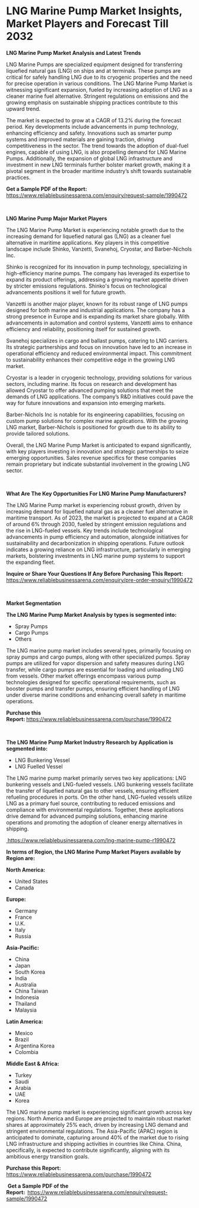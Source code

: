 <p><h1>LNG Marine Pump Market Insights, Market Players and Forecast Till 2032</h1></p><p><strong>LNG Marine Pump Market Analysis and Latest Trends</strong></p>
<p><p>LNG Marine Pumps are specialized equipment designed for transferring liquefied natural gas (LNG) on ships and at terminals. These pumps are critical for safely handling LNG due to its cryogenic properties and the need for precise operation in various conditions. The LNG Marine Pump Market is witnessing significant expansion, fueled by increasing adoption of LNG as a cleaner marine fuel alternative. Stringent regulations on emissions and the growing emphasis on sustainable shipping practices contribute to this upward trend.</p><p>The market is expected to grow at a CAGR of 13.2% during the forecast period. Key developments include advancements in pump technology, enhancing efficiency and safety. Innovations such as smarter pump systems and improved materials are gaining traction, driving competitiveness in the sector. The trend towards the adoption of dual-fuel engines, capable of using LNG, is also propelling demand for LNG Marine Pumps. Additionally, the expansion of global LNG infrastructure and investment in new LNG terminals further bolster market growth, making it a pivotal segment in the broader maritime industry’s shift towards sustainable practices.</p></p>
<p><strong>Get a Sample PDF of the Report:&nbsp;</strong> <a href="https://www.reliablebusinessarena.com/enquiry/request-sample/1990472?utm_campaign=2524&utm_medium=2&utm_source=Github&utm_content=ia&utm_term=12042025&utm_id=lng-marine-pump">https://www.reliablebusinessarena.com/enquiry/request-sample/1990472</a></p>
<p>&nbsp;</p>
<p><strong>LNG Marine Pump Major Market Players</strong></p>
<p><p>The LNG Marine Pump Market is experiencing notable growth due to the increasing demand for liquefied natural gas (LNG) as a cleaner fuel alternative in maritime applications. Key players in this competitive landscape include Shinko, Vanzetti, Svanehoj, Cryostar, and Barber-Nichols Inc.</p><p>Shinko is recognized for its innovation in pump technology, specializing in high-efficiency marine pumps. The company has leveraged its expertise to expand its product offerings, addressing a growing market appetite driven by stricter emissions regulations. Shinko's focus on technological advancements positions it well for future growth.</p><p>Vanzetti is another major player, known for its robust range of LNG pumps designed for both marine and industrial applications. The company has a strong presence in Europe and is expanding its market share globally. With advancements in automation and control systems, Vanzetti aims to enhance efficiency and reliability, positioning itself for sustained growth.</p><p>Svanehoj specializes in cargo and ballast pumps, catering to LNG carriers. Its strategic partnerships and focus on innovation have led to an increase in operational efficiency and reduced environmental impact. This commitment to sustainability enhances their competitive edge in the growing LNG market.</p><p>Cryostar is a leader in cryogenic technology, providing solutions for various sectors, including marine. Its focus on research and development has allowed Cryostar to offer advanced pumping solutions that meet the demands of LNG applications. The company’s R&D initiatives could pave the way for future innovations and expansion into emerging markets.</p><p>Barber-Nichols Inc is notable for its engineering capabilities, focusing on custom pump solutions for complex marine applications. With the growing LNG market, Barber-Nichols is positioned for growth due to its ability to provide tailored solutions.</p><p>Overall, the LNG Marine Pump Market is anticipated to expand significantly, with key players investing in innovation and strategic partnerships to seize emerging opportunities. Sales revenue specifics for these companies remain proprietary but indicate substantial involvement in the growing LNG sector.</p></p>
<p>&nbsp;</p>
<p><strong>What Are The Key Opportunities For LNG Marine Pump Manufacturers?</strong></p>
<p><p>The LNG Marine Pump market is experiencing robust growth, driven by increasing demand for liquefied natural gas as a cleaner fuel alternative in maritime transport. As of 2023, the market is projected to expand at a CAGR of around 6% through 2030, fueled by stringent emission regulations and the rise in LNG-fueled vessels. Key trends include technological advancements in pump efficiency and automation, alongside initiatives for sustainability and decarbonization in shipping operations. Future outlook indicates a growing reliance on LNG infrastructure, particularly in emerging markets, bolstering investments in LNG marine pump systems to support the expanding fleet.</p></p>
<p><strong>Inquire or Share Your Questions If Any Before Purchasing This Report:</strong> <a href="https://www.reliablebusinessarena.com/enquiry/pre-order-enquiry/1990472?utm_campaign=2524&utm_medium=2&utm_source=Github&utm_content=ia&utm_term=12042025&utm_id=lng-marine-pump">https://www.reliablebusinessarena.com/enquiry/pre-order-enquiry/1990472</a></p>
<p>&nbsp;</p>
<p><strong>Market Segmentation</strong></p>
<p><strong>The LNG Marine Pump Market Analysis by types is segmented into:</strong></p>
<p><ul><li>Spray Pumps</li><li>Cargo Pumps</li><li>Others</li></ul></p>
<p><p>The LNG marine pump market includes several types, primarily focusing on spray pumps and cargo pumps, along with other specialized pumps. Spray pumps are utilized for vapor dispersion and safety measures during LNG transfer, while cargo pumps are essential for loading and unloading LNG from vessels. Other market offerings encompass various pump technologies designed for specific operational requirements, such as booster pumps and transfer pumps, ensuring efficient handling of LNG under diverse marine conditions and enhancing overall safety in maritime operations.</p></p>
<p><strong>Purchase this Report:&nbsp;</strong><a href="https://www.reliablebusinessarena.com/purchase/1990472?utm_campaign=2524&utm_medium=2&utm_source=Github&utm_content=ia&utm_term=12042025&utm_id=lng-marine-pump">https://www.reliablebusinessarena.com/purchase/1990472</a></p>
<p>&nbsp;</p>
<p><strong>The LNG Marine Pump Market Industry Research by Application is segmented into:</strong></p>
<p><ul><li>LNG Bunkering Vessel</li><li>LNG Fuelled Vessel</li></ul></p>
<p><p>The LNG marine pump market primarily serves two key applications: LNG bunkering vessels and LNG-fueled vessels. LNG bunkering vessels facilitate the transfer of liquefied natural gas to other vessels, ensuring efficient refueling procedures in ports. On the other hand, LNG-fueled vessels utilize LNG as a primary fuel source, contributing to reduced emissions and compliance with environmental regulations. Together, these applications drive demand for advanced pumping solutions, enhancing marine operations and promoting the adoption of cleaner energy alternatives in shipping.</p></p>
<p><a href="https://www.reliablebusinessarena.com/lng-marine-pump-r1990472?utm_campaign=2524&utm_medium=2&utm_source=Github&utm_content=ia&utm_term=12042025&utm_id=lng-marine-pump">&nbsp;https://www.reliablebusinessarena.com/lng-marine-pump-r1990472</a></p>
<p><strong>In terms of Region, the LNG Marine Pump Market Players available by Region are:</strong></p>
<p>
    <p> <strong> North America: </strong>
        <ul>
            <li>United States</li>
            <li>Canada</li>
        </ul>
        </p> 
    <p> <strong> Europe: </strong>
        <ul>
            <li>Germany</li>
            <li>France</li>
            <li>U.K.</li>
            <li>Italy</li>
            <li>Russia</li>
        </ul>
        </p> 
    <p> <strong> Asia-Pacific: </strong>
        <ul>
            <li>China</li>
            <li>Japan</li>
            <li>South Korea</li>
            <li>India</li>
            <li>Australia</li>
            <li>China Taiwan</li>
            <li>Indonesia</li>
            <li>Thailand</li>
            <li>Malaysia</li>
        </ul>
        </p> 
    <p> <strong> Latin America: </strong>
        <ul>
            <li>Mexico</li>
            <li>Brazil</li>
            <li>Argentina Korea</li>
            <li>Colombia</li>
        </ul>
        </p> 
    <p> <strong> Middle East & Africa: </strong>
        <ul>
            <li>Turkey</li>
            <li>Saudi</li>
            <li>Arabia</li>
            <li>UAE</li>
            <li>Korea</li>
        </ul>
    </p>
    </p>
<p><p>The LNG marine pump market is experiencing significant growth across key regions. North America and Europe are projected to maintain robust market shares at approximately 25% each, driven by increasing LNG demand and stringent environmental regulations. The Asia-Pacific (APAC) region is anticipated to dominate, capturing around 40% of the market due to rising LNG infrastructure and shipping activities in countries like China. China, specifically, is expected to contribute significantly, aligning with its ambitious energy transition goals.</p></p>
<p><strong>Purchase this Report: </strong><a href="https://www.reliablebusinessarena.com/purchase/1990472?utm_campaign=2524&utm_medium=2&utm_source=Github&utm_content=ia&utm_term=12042025&utm_id=lng-marine-pump">https://www.reliablebusinessarena.com/purchase/1990472</a></p>
<p>&nbsp;<strong>Get a Sample PDF of the Report:&nbsp;&nbsp;</strong><a href="https://www.reliablebusinessarena.com/enquiry/request-sample/1990472?utm_campaign=2524&utm_medium=2&utm_source=Github&utm_content=ia&utm_term=12042025&utm_id=lng-marine-pump">https://www.reliablebusinessarena.com/enquiry/request-sample/1990472</a></p>
<p><strong></strong></p>
<p><p></p><p></p><p></p></p>